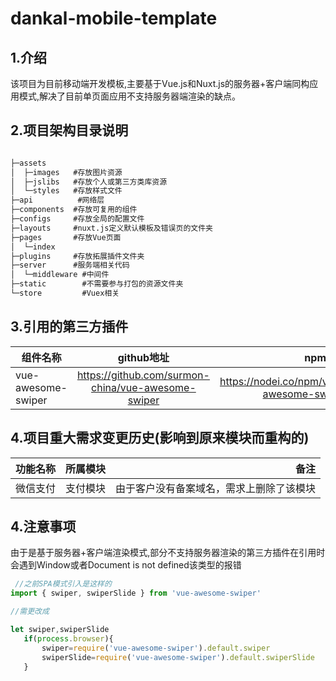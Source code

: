 # dankal-mobile-template

## 1.介绍
该项目为目前移动端开发模板,主要基于Vue.js和Nuxt.js的服务器+客户端同构应用模式,解决了目前单页面应用不支持服务器端渲染的缺点。

## 2.项目架构目录说明

```cmd

├─assets 
│  ├─images   #存放图片资源
│  ├─jslibs   #存放个人或第三方类库资源
│  └─styles   #存放样式文件
├─api          #网络层
├─components  #存放可复用的组件
├─configs     #存放全局的配置文件
├─layouts     #nuxt.js定义默认模板及错误页的文件夹 
├─pages       #存放Vue页面
│  └─index
├─plugins     #存放拓展插件文件夹
├─server      #服务端相关代码
│  └─middleware #中间件
├─static        #不需要参与打包的资源文件夹
└─store         #Vuex相关


```
## 3.引用的第三方插件

| 组件名称        | github地址           | npm地址  |
| ------------- |:-------------:| -----:|
|vue-awesome-swiper     | https://github.com/surmon-china/vue-awesome-swiper | https://nodei.co/npm/vue-awesome-swiper |


## 4.项目重大需求变更历史(影响到原来模块而重构的)

| 功能名称        | 所属模块           | 备注  |
| ------------- |:-------------:| -----:|
|   微信支付       |    支付模块    | 由于客户没有备案域名，需求上删除了该模块

## 4.注意事项

 由于是基于服务器+客户端渲染模式,部分不支持服务器渲染的第三方插件在引用时会遇到Window或者Document is not defined该类型的报错

 ```javascript 
  //之前SPA模式引入是这样的
 import { swiper, swiperSlide } from 'vue-awesome-swiper'

//需更改成

let swiper,swiperSlide
    if(process.browser){
        swiper=require('vue-awesome-swiper').default.swiper
        swiperSlide=require('vue-awesome-swiper').default.swiperSlide
    }
 ```
